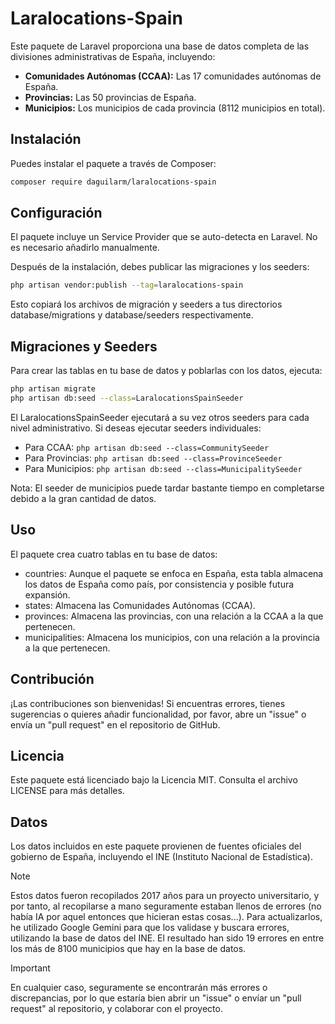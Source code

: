 # Laralocations-Spain

Este paquete de Laravel proporciona una base de datos completa de las divisiones administrativas de España, incluyendo:

* **Comunidades Autónomas (CCAA):** Las 17 comunidades autónomas de España.
* **Provincias:** Las 50 provincias de España.
* **Municipios:** Los municipios de cada provincia (8112 municipios en total).

## Instalación

Puedes instalar el paquete a través de Composer:

```bash
composer require daguilarm/laralocations-spain
```

## Configuración

El paquete incluye un Service Provider que se auto-detecta en Laravel. No es necesario añadirlo manualmente.

Después de la instalación, debes publicar las migraciones y los seeders:

```bash
php artisan vendor:publish --tag=laralocations-spain
```

Esto copiará los archivos de migración y seeders a tus directorios database/migrations y database/seeders respectivamente.

## Migraciones y Seeders

Para crear las tablas en tu base de datos y poblarlas con los datos, ejecuta:

```bash
php artisan migrate
php artisan db:seed --class=LaralocationsSpainSeeder
```

El LaralocationsSpainSeeder ejecutará a su vez otros seeders para cada nivel administrativo. Si deseas ejecutar seeders individuales:

- Para CCAA: `php artisan db:seed --class=CommunitySeeder`
- Para Provincias: `php artisan db:seed --class=ProvinceSeeder`
- Para Municipios: `php artisan db:seed --class=MunicipalitySeeder`

Nota: El seeder de municipios puede tardar bastante tiempo en completarse debido a la gran cantidad de datos.

## Uso

El paquete crea cuatro tablas en tu base de datos:

- countries: Aunque el paquete se enfoca en España, esta tabla almacena los datos de España como país, por consistencia y posible futura expansión.
- states: Almacena las Comunidades Autónomas (CCAA).
- provinces: Almacena las provincias, con una relación a la CCAA a la que pertenecen.
- municipalities: Almacena los municipios, con una relación a la provincia a la que pertenecen.

## Contribución

¡Las contribuciones son bienvenidas! Si encuentras errores, tienes sugerencias o quieres añadir funcionalidad, por favor, abre un "issue" o envía un "pull request" en el repositorio de GitHub.

## Licencia

Este paquete está licenciado bajo la Licencia MIT. Consulta el archivo LICENSE para más detalles.

## Datos

Los datos incluidos en este paquete provienen de fuentes oficiales del gobierno de España, incluyendo el INE (Instituto Nacional de Estadística). 

> [!NOTE] 
> Estos datos fueron recopilados 2017 años para un proyecto universitario, y por tanto, al recopilarse a mano seguramente estaban llenos de errores (no había IA por aquel entonces que hicieran estas cosas...). Para actualizarlos, he utilizado Google Gemini para que los validase y buscara errores, utilizando la base de datos del INE. El resultado han sido 19 errores en entre los más de 8100 municipios que hay en la base de datos. 

> [!IMPORTANT] 
> En cualquier caso, seguramente se encontrarán más errores o discrepancias, por lo que estaría bien abrir un "issue" o envíar un "pull request" al repositorio, y colaborar con el proyecto.

